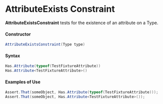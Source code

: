 # AttributeExists Constraint


**AttributeExistsConstraint** tests for the existence of an attribute on a Type.

#### Constructor

```csharp
AttributeExistsConstraint(Type type)
```

#### Syntax

```csharp
Has.Attribute(typeof(TestFixtureAttribute))
Has.Attribute<TestFixtureAttribute>()
```


#### Examples of Use


```csharp
Assert.That(someObject, Has.Attribute(typeof(TestFixtureAttribute)));
Assert.That(someObject, Has.Attribute<TestFixtureAttribute>());
```
